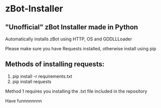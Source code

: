# zBot-Installer
## "Unofficial" zBot Installer made in Python

Automatically installs zBot using HTTP, OS and GDDLLLoader

Please make sure you have Requests installed, otherwise install using pip

## Methods of installing requests:
1. pip install -r requirements.txt
2. pip install requests

Method 1 requires you installing the .txt file included in the repository

Have funnnnnnnn
